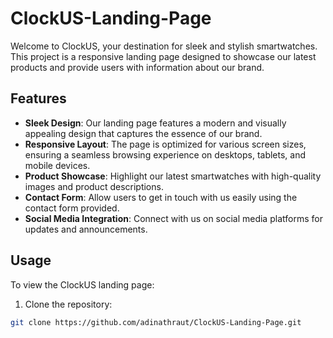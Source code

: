 # ClockUS-Landing-Page

Welcome to ClockUS, your destination for sleek and stylish smartwatches. This project is a responsive landing page designed to showcase our latest products and provide users with information about our brand.

## Features

- **Sleek Design**: Our landing page features a modern and visually appealing design that captures the essence of our brand.
- **Responsive Layout**: The page is optimized for various screen sizes, ensuring a seamless browsing experience on desktops, tablets, and mobile devices.
- **Product Showcase**: Highlight our latest smartwatches with high-quality images and product descriptions.
- **Contact Form**: Allow users to get in touch with us easily using the contact form provided.
- **Social Media Integration**: Connect with us on social media platforms for updates and announcements.

## Usage

To view the ClockUS landing page:

1. Clone the repository:

```bash
git clone https://github.com/adinathraut/ClockUS-Landing-Page.git
